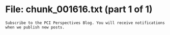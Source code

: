﻿# File: chunk_001616.txt (part 1 of 1)
```
Subscribe to the PCI Perspectives Blog. You will receive notifications when we publish new posts.
```

